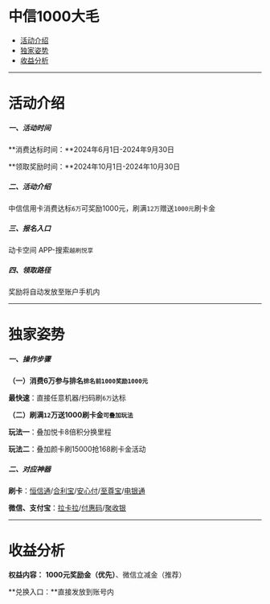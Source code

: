 # 中信1000大毛

- [活动介绍](#活动介绍)
- [独家姿势](#独家姿势)
- [收益分析](#收益分析)

---

# 活动介绍

##### 一、活动时间

**消费达标时间：**2024年6月1日-2024年9月30日

**领取奖励时间：**2024年10月1日-2024年10月30日

##### 二、活动介绍

中信信用卡消费达标`6万`可奖励1000元，刷满`12万`赠送`1000元`刷卡金

##### 三、报名入口

动卡空间 APP-搜索`越刷悦享`

##### 四、领取路径

奖励将自动发放至账户手机内

---

# 独家姿势

##### 一、操作步骤

**（一）消费6万参与排名`排名前1000奖励1000元`**

**最快速**：直接任意机器/扫码刷`6万`达标

**（二）刷满`12`万送1000刷卡金`可叠加玩法`**

**玩法一**：叠加悦卡8倍积分换里程

**玩法二**：叠加颜卡刷15000抢168刷卡金活动

##### 二、对应神器

**刷卡**：[恒信通](tool/hxt.md)/[合利宝](tool/hlb.md)/[安心付](tool/axf.md)/[至尊宝](tool/zzb.md)/[电银通](tool/dyt.md)

**微信、支付宝**：[拉卡拉](tool/lkl.md)/[付惠码](tool/fhm.md)/[聚收银](tool/jsy.md)

---

# 收益分析

**权益内容：** **1000元奖励金（优先）**、微信立减金（推荐）

**兑换入口：**直接发放到账号内
